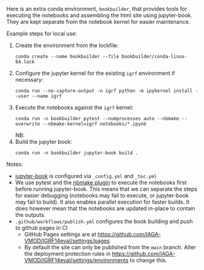 Here is an extra conda environment, `bookbuilder`, that provides tools for executing the notebooks and assembling the html site using jupyter-book. They are kept separate from the notebook kernel for easier maintenance.

Example steps for local use:

1. Create the environment from the lockfile:
    ```
    conda create --name bookbuilder --file bookbuilder/conda-linux-64.lock
    ```
2. Configure the jupyter kernel for the existing `igrf` environment if necessary:
    ```
    conda run --no-capture-output -n igrf python -m ipykernel install --user --name igrf
    ```
3. Execute the notebooks against the `igrf` kernel:
    ```
    conda run -n bookbuilder pytest --numprocesses auto --nbmake --overwrite --nbmake-kernel=igrf notebooks/*.ipynb
    ```
    NB: 
4. Build the jupyter book:
    ```
    conda run -n bookbuilder jupyter-book build .
    ```

Notes:

- [jupyter-book](https://jupyterbook.org) is configured via `_config.yml` and `_toc.yml`
- We use pytest and the [nbmake plugin](https://github.com/treebeardtech/nbmake) to execute the notebooks first before running jupyter-book. This means that we can separate the steps for easier debugging (notebooks may fail to execute, or jupyter-book may fail to build). It also enables parallel execution for faster builds. It does however mean that the notebooks are updated in-place to contain the outputs.
- `.github/workflows/publish.yml` configures the book building and push to github pages in CI
    - GitHub Pages settings are at https://github.com/IAGA-VMOD/IGRF14eval/settings/pages
    - By default the site can only be published from the `main` branch. Alter the deployment protection rules in https://github.com/IAGA-VMOD/IGRF14eval/settings/environments to change this.